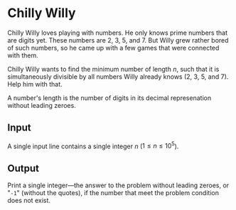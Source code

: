 # Chilly Willy

Chilly Willy loves playing with numbers. He only knows prime numbers that are digits yet. These numbers are $2$, $3$, $5$, and $7$. But Willy grew rather bored of such numbers, so he came up with a few games that were connected with them.

Chilly Willy wants to find the minimum number of length $n$, such that it is simultaneously divisible by all numbers Willy already knows ($2$, $3$, $5$, and $7$). Help him with that.

A number's length is the number of digits in its decimal represenation without leading zeroes.

## Input

A single input line contains a single integer $n$ ($1\leq{n}\leq{10^5}$).

## Output

Print a single integer—the answer to the problem without leading zeroes, or "`-1`" (without the quotes), if the number that meet the problem condition does not exist.
